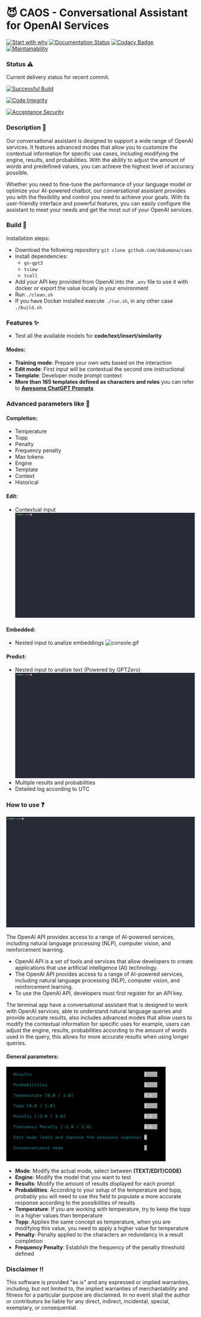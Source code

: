 # :smiling_imp: CAOS - Conversational Assistant for OpenAI Services

[![Start with why](https://img.shields.io/badge/start%20with-why%3F-brightgreen.svg?style=flat)](https://beta.openai.com/docs/introduction/key-concepts)
[![Documentation Status](https://readthedocs.org/projects/caos-openai/badge/?version=latest)](https://caos-openai.readthedocs.io/en/latest/?badge=latest)
[![Codacy Badge](https://app.codacy.com/project/badge/Grade/ce2f44761a6e486999eddd05b749c1be)](https://app.codacy.com/gh/dabumana/caos/dashboard?utm_source=gh&utm_medium=referral&utm_content=&utm_campaign=Badge_grade)
[![Maintainability](https://api.codeclimate.com/v1/badges/9bf177949db99d4b2f15/maintainability)](https://codeclimate.com/github/dabumana/caos/maintainability)

### Status :warning:

Current delivery status for recent commit.

[![Successful Build](https://github.com/dabumana/caos/actions/workflows/build.yml/badge.svg)](https://github.com/dabumana/caos/actions/workflows/build.yml)

[![Code Integrity](https://github.com/dabumana/caos/actions/workflows/integration.yml/badge.svg)](https://github.com/dabumana/caos/actions/workflows/integration.yml)

[![Acceptance Security](https://github.com/dabumana/caos/actions/workflows/acceptance.yml/badge.svg)](https://github.com/dabumana/caos/actions/workflows/acceptance.yml)

### Description :notebook:

Our conversational assistant is designed to support a wide range of OpenAI services. It features advanced modes that allow you to customize the contextual information for specific use cases, including modifying the engine, results, and probabilities. With the ability to adjust the amount of words and predefined values, you can achieve the highest level of accuracy possible.

Whether you need to fine-tune the performance of your language model or optimize your AI-powered chatbot, our conversational assistant provides you with the flexibility and control you need to achieve your goals. With its user-friendly interface and powerful features, you can easily configure the assistant to meet your needs and get the most out of your OpenAI services.

### Build :wrench:

Installation steps:

-   Download the following repository `git clone github.com/dabumana/caos`
-   Install dependencies:
    -   `go-gpt3`
    -   `tview`
    -   `tcell`
-   Add your API key provided from OpenAI into the `.env` file to use it with docker or export the value locally in your environment
-   Run `./clean.sh`
-   If you have Docker installed execute `./run.sh`, in any other case `./build.sh`

### Features :sparkles:

-   Test all the available models for **code/text/insert/similarity**

#### Modes: 

-   **Training mode**: Prepare your own sets based on the interaction
-   **Edit mode**: First input will be contextual the second one instructional
-   **Template**: Developer mode prompt context
-   **More than 165 templates defined as characters and roles** you can refer to **[Awesome ChatGPT Prompts](https://github.com/f/awesome-chatgpt-prompts/blob/main/prompts.csv)**

### Advanced parameters like :dizzy:

#### Completion:

-   Temperature
-   Topp
-   Penalty
-   Frequency penalty
-   Max tokens
-   Engine
-   Template
-   Context
-   Historical

#### Edit:

-   Contextual input
![console.gif](docs%2Fmedia%2Fedit.gif)

#### Embedded:

-   Nested input to analize embeddings
![console.gif](docs%2Fmedia%2Fembedded.gif)

#### Predict:

-   Nested input to analize text (Powered by GPTZero)
![console.gif](docs%2Fmedia%2Fzero.gif)
-   Multiple results and probabilities
-   Detailed log according to UTC

### How to use :question:

![console.gif](docs%2Fmedia%2Fgeneral.gif)

The OpenAI API provides access to a range of AI-powered services, including natural language processing (NLP), computer vision, and reinforcement learning.

-   OpenAI API is a set of tools and services that allow developers to create applications that use artificial intelligence (AI) technology.
-   The OpenAI API provides access to a range of AI-powered services, including natural language processing (NLP), computer vision, and reinforcement learning.
-   To use the OpenAI API, developers must first register for an API key.

The terminal app have a conversational assistant that is designed to work with OpenAI services, able to understand natural language queries and provide accurate results,
also includes advanced modes that allow users to modify the contextual information for specific uses for example, users can adjust the engine, results, probabilities according to the amount of words used in the query, this allows for more accurate results when using longer queries.

#### General parameters:

![details.png](docs%2Fmedia%2Fdetails.png)

-   **Mode**: Modify the actual mode, select between **(TEXT/EDIT/CODE)**
-   **Engine**: Modify the model that you want to test
-   **Results**: Modify the amount of results displayed for each prompt
-   **Probabilities**: According to your setup of the temperature and topp, probably you will need to use this field to populate a more accurate response according to the possibilities of results
-   **Temperature**: If you are working with temperature, try to keep the topp in a higher values than temperature
-   **Topp**: Applies the same concept as temperature, when you are modifying this value, you need to apply a higher value for temperature
-   **Penalty**: Penalty applied to the characters an redundancy in a result completion
-   **Frequency Penalty**: Establish the frequency of the penalty threshold defined

### Disclaimer :bangbang:

This software is provided "as is" and any expressed or implied warranties, including, but not limited to, the implied warranties of merchantability and fitness for a particular purpose are disclaimed. In no event shall the author or contributors be liable for any direct, indirect, incidental, special, exemplary, or consequential.
